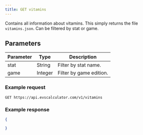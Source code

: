 ```yaml
---
title: GET vitamins
---
```



Contains all information about vitamins. This simply returns the file `vitamins.json`.
Can be filtered by stat or game.

## Parameters

Parameter   | Type    | Description
---- | ---- | ---- 
stat      | String  | Filter by stat name.
game      | Integer   | Filter by game edition.


### Example request

`GET https://api.evscalculator.com/v1/vitamins`

### Example response

```json
{

}
```